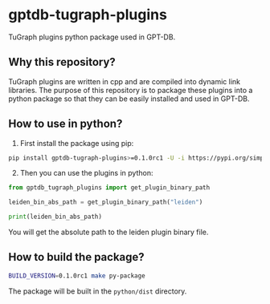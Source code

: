 # gptdb-tugraph-plugins

TuGraph plugins python package used in GPT-DB.

## Why this repository?

TuGraph plugins are written in cpp and are compiled into dynamic link libraries. The purpose of this repository is to package these plugins into a python package so that they can be easily installed and used in GPT-DB.


## How to use in python?

1. First install the package using pip:

```bash
pip install gptdb-tugraph-plugins>=0.1.0rc1 -U -i https://pypi.org/simple
```

2. Then you can use the plugins in python:

```python
from gptdb_tugraph_plugins import get_plugin_binary_path

leiden_bin_abs_path = get_plugin_binary_path("leiden") 

print(leiden_bin_abs_path)
```

You will get the absolute path to the leiden plugin binary file.


## How to build the package?

```bash
BUILD_VERSION=0.1.0rc1 make py-package
```

The package will be built in the `python/dist` directory.
